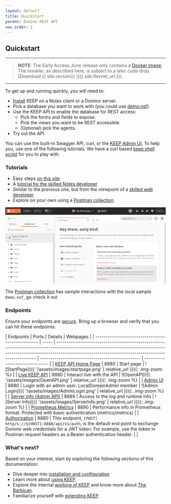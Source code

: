 ```yaml
---
layout: default
title: Quickstart
parent: Domino REST API
nav_order: 1
---
```


## Quickstart

---

> **NOTE**: The Early Access June release only contains a [Docker image](../../installconfig/installation/docker). The installer, as described here, is subject to a later code drop. [Download {{ site.version}} ]({{ site.flexnet_url }}).

---

To get up and running quickly, you will need to:

- [Install](../../installconfig/index) KEEP on a Notes client or a Domino server.
- Pick a database you want to work with (you could use [demo.nsf](../../references/downloads)).
- Use the KEEP API to enable the database for REST access:
  - Pick the forms and fields to expose.
  - Pick the views you want to be REST accessible.
  - (Optional) pick the agents.
- Try out the API.

You can use the built-in Swagger API, curl, or the [KEEP Admin UI](../../usingkeep/administrationui/). To help you, use one of the following tutorials. We have a curl based [keep shell script](../../references/downloads) for you to play with.

### Tutorials

- Easy steps [on this site](../../tutorial)
- A [tutorial for the skilled Notes developer](https://opensource.hcltechsw.com/domino-keep-tutorials/pages/todo/index)
- Similar to the previous one, but from the viewpoint of a [skilled web developer](https://opensource.hcltechsw.com/domino-keep-tutorials/pages/domino-new/index#pre-requisites)
- Explore on your own using a [Postman collection](../../references/downloads)

![OpenAPI](../assets/images/postman.png)

The [Postman collection](../../references/downloads) has sample interactions with the local sample `Demo.nsf`, go check it out

### Endpoints

Ensure your endpoints are [secure](../installconfig/configuration/security/securingKEEPEndpoints.md).
Bring up a browser and verify that you can hit these endpoints:

| Endpoints                                          | Ports | Details                                                                                                                                                                                                                          | Webpages                                          |
| -------------------------------------------------- | ----- | -------------------------------------------------------------------------------------------------------------------------------------------------------------------------------------------------------------------------------- | ------------------------------------------------- | ------------------------------- |
| [KEEP API Home Page](http://localhost:8880/)       | 8880  | Start page                                                                                                                                                                                                                       | ![StartPage]({{ '/assets/images/startpage.png'    | relative_url }}){: .img-zoom %} |
| [Live KEEP API](http://localhost:8880/openapi/)    | 8880  | Interact live with the API                                                                                                                                                                                                       | ![OpenAPI]({{ '/assets/images/OpenAPI.png'        | relative_url }}){: .img-zoom %} |
| [Admin UI](http://localhost:8880/admin/ui)         | 8880  | Login with an admin user. LocalDomainAdmin member                                                                                                                                                                                | ![Admin Login]({{ '/assets/images/AdminLogin.png' | relative_url }}){: .img-zoom %} |
| [Server info (Admin API)](http://localhost:8889/)  | 8889  | Access to the log and runtime info                                                                                                                                                                                               | ![Server Info]({{ '/assets/images/ServerInfo.png' | relative_url }}){: .img-zoom %} |
| [Prometheus Metrics](http://localhost:8890/)       | 8890  | Performance info in Prometheus format. Protected with basic authentication (metrics/metrics)                                                                                                                                     |
| [Authorization](http://localhost:8880/api/v1/auth) | 8880  | This endpoint, `[POST] http/s://${HOST}:8880/api/v1/auth`, is the default end point to exchange Domino web credentials for a JWT token. For example, use the token in Postman request headers as a Bearer authentication header. |                                                   |

### What's next?

Based on your interest, start by exploring the following sections of this documentation:

- Dive deeper into [installation and configuration](../../installconfig/index)
- Learn more about [using KEEP](../../usingkeep/index).
- Explore the internal [working of KEEP](../../howkeepworks/index) and know more about [The Barbican](../../howkeepworks/barbican).
- Familiarize yourself with [extending KEEP](../../extendingkeep/index).
